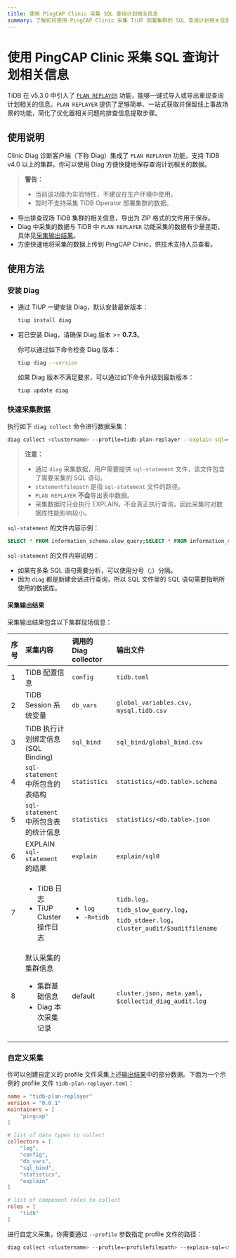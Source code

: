 ```yaml
---
title: 使用 PingCAP Clinic 采集 SQL 查询计划相关信息
summary: 了解如何使用 PingCAP Clinic 采集 TiUP 部署集群的 SQL 查询计划相关信息。
---
```


# 使用 PingCAP Clinic 采集 SQL 查询计划相关信息

TiDB 在 v5.3.0 中引入了 [`PLAN REPLAYER`](/sql-plan-replayer.md) 功能，能够一键式导入或导出重现查询计划相关的信息。`PLAN REPLAYER` 提供了足够简单、一站式获取并保留线上事故场景的功能，简化了优化器相关问题的排查信息提取步骤。

## 使用说明

Clinic Diag 诊断客户端（下称 Diag）集成了 `PLAN REPLAYER` 功能，支持 TiDB v4.0 以上的集群。你可以使用 Diag 方便快捷地保存查询计划相关的数据。

> **警告：**
>
> - 当前该功能为实验特性，不建议在生产环境中使用。
> - 暂时不支持采集 TiDB Operator 部署集群的数据。

- 导出排查现场 TiDB 集群的相关信息，导出为 ZIP 格式的文件用于保存。
- Diag 中采集的数据与 TiDB 中 `PLAN REPLAYER` 功能采集的数据有少量差距，具体见[采集输出结果](#采集输出结果)。
- 方便快速地将采集的数据上传到 PingCAP Clinic，供技术支持人员查看。

## 使用方法

### 安装 Diag

- 通过 TiUP 一键安装 Diag，默认安装最新版本：

    ```bash
    tiup install diag
    ```

- 若已安装 Diag，请确保 Diag 版本 >= **0.7.3**。

    你可以通过如下命令检查 Diag 版本：

    ```bash
    tiup diag --version
    ```

    如果 Diag 版本不满足要求，可以通过如下命令升级到最新版本：

    ```bash
    tiup update diag
    ```

### 快速采集数据

执行如下 `diag collect` 命令进行数据采集：

```bash
diag collect <clustername> --profile=tidb-plan-replayer --explain-sql=<statementfilepath>
```

> **注意：**
>
> - 通过 `diag` 采集数据，用户需要提供 `sql-statement` 文件，该文件包含了需要采集的 SQL 语句。
> - `statementfilepath` 是指 `sql-statement` 文件的路径。
> - `PLAN REPLAYER` **不会**导出表中数据。
> - 采集数据时只会执行 EXPLAIN，不会真正执行查询，因此采集时对数据库性能影响较小。

`sql-statement` 的文件内容示例：

```sql
SELECT * FROM information_schema.slow_query;SELECT * FROM information_schema.statements_summary
```

`sql-statement` 的文件内容说明：

- 如果有多条 SQL 语句需要分析，可以使用分号（;）分隔。
- 因为 `diag` 都是新建会话进行查询，所以 SQL 文件里的 SQL 语句需要指明所使用的数据库。

#### 采集输出结果

采集输出结果包含以下集群现场信息：

| 序号 | 采集内容 | 调用的 Diag collector | 输出文件 |
| :--- | :--- | :--- | :--- |
| 1 | TiDB 配置信息 | `config` | `tidb.toml` |
| 2 | TiDB Session 系统变量 | `db_vars` | `global_variables.csv`，`mysql.tidb.csv` |
| 3 | TiDB 执行计划绑定信息 (SQL Binding) | `sql_bind` | `sql_bind/global_bind.csv` |
| 4 | `sql-statement` 中所包含的表结构 | `statistics` | `statistics/<db.table>.schema` |
| 5 | `sql-statement` 中所包含表的统计信息 | `statistics` | `statistics/<db.table>.json` |
| 6 | EXPLAIN `sql-statement` 的结果 | `explain` | `explain/sql0` |
| 7 | <ul><li>TiDB 日志</li><li>TiUP Cluster 操作日志</li></ul> | <ul><li>`log`</li><li>`-R=tidb`</li></ul> | `tidb.log`，`tidb_slow_query.log`，`tidb_stdeer.log`，`cluster_audit/$auditfilename` |
| 8 | 默认采集的集群信息<ul><li>集群基础信息</li><li>Diag 本次采集记录</li></ul> | default | `cluster.json`，`meta.yaml`，`$collectid_diag_audit.log` |

### 自定义采集

你可以创建自定义的 profile 文件采集上述[输出结果](#采集输出结果)中的部分数据。下面为一个示例的 profile 文件 `tidb-plan-replayer.toml`：

```toml
name = "tidb-plan-replayer"
version = "0.0.1"
maintainers = [
    "pingcap"
]

# list of data types to collect
collectors = [
    "log",
    "config",
    "db_vars",
    "sql_bind",
    "statistics",
    "explain"
]

# list of component roles to collect
roles = [
    "tidb"
]
```

进行自定义采集，你需要通过 `--profile` 参数指定 profile 文件的路径：

```bash
diag collect <clustername> --profile=<profilefilepath> --explain-sql=<statementfilepath>
```

